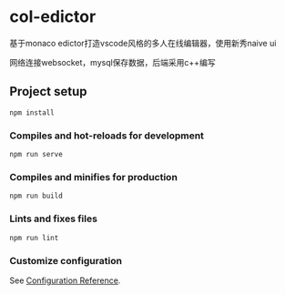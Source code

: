 # col-edictor

基于monaco edictor打造vscode风格的多人在线编辑器，使用新秀naive ui

网络连接websocket，mysql保存数据，后端采用c++编写



## Project setup
```
npm install
```

### Compiles and hot-reloads for development
```
npm run serve
```

### Compiles and minifies for production
```
npm run build
```

### Lints and fixes files
```
npm run lint
```

### Customize configuration
See [Configuration Reference](https://cli.vuejs.org/config/).
